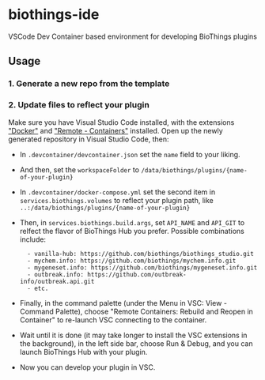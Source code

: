 # biothings-ide
VSCode Dev Container based environment for developing BioThings plugins

## Usage

### 1. Generate a new repo from the template

### 2. Update files to reflect your plugin

Make sure you have Visual Studio Code installed, 
with the extensions ["Docker"](https://marketplace.visualstudio.com/items?itemName=ms-azuretools.vscode-docker) 
and ["Remote - Containers"](https://marketplace.visualstudio.com/items?itemName=ms-vscode-remote.remote-containers) installed. 
Open up the newly generated repository in Visual Studio Code, then:

- In `.devcontainer/devcontainer.json` set the `name` field to your liking.
- And then, set the `workspaceFolder` to `/data/biothings/plugins/{name-of-your-plugin}`
- In `.devcontainer/docker-compose.yml` set the second item in `services.biothings.volumes` to reflect your plugin path, like `..:/data/biothings/plugins/{name-of-your-plugin}`
- Then, in `services.biothings.build.args`, set `API_NAME` and `API_GIT` to relfect the flavor of BioThings Hub you prefer. Possible combinations include:

        - vanilla-hub: https://github.com/biothings/biothings_studio.git
        - mychem.info: https://github.com/biothings/mychem.info.git
        - mygeneset.info: https://github.com/biothings/mygeneset.info.git
        - outbreak.info: https://github.com/outbreak-info/outbreak.api.git
        - etc.

- Finally, in the command palette (under the Menu in VSC: View - Command Palette), choose "Remote Containers: Rebuild and Reopen in Container" to re-launch VSC connecting to the container.
- Wait until it is done (it may take longer to install the VSC extensions in the background), in the left side bar, choose Run & Debug, and you can launch BioThings Hub with your plugin.
- Now you can develop your plugin in VSC.
